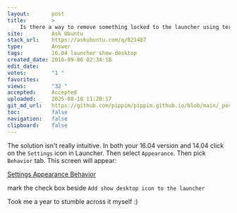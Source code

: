 ```yaml
---
layout:       post
title:        >
    Is there a way to remove something locked to the launcher using terminal?
site:         Ask Ubuntu
stack_url:    https://askubuntu.com/q/821487
type:         Answer
tags:         16.04 launcher show-desktop
created_date: 2016-09-06 02:34:18
edit_date:    
votes:        "1 "
favorites:    
views:        "32 "
accepted:     Accepted
uploaded:     2025-08-18 11:20:17
git_md_url:   https://github.com/pippim/pippim.github.io/blob/main/_posts/2016/2016-09-06-Is-there-a-way-to-remove-something-locked-to-the-launcher-using-terminal_.md
toc:          false
navigation:   false
clipboard:    false
---
```


The solution isn't really intuitive. In both your 16.04 version and 14.04 click on the `Settings` icon in Launcher. Then select `Appearance`. Then pick `Behavior` tab. This screen will appear:

[Settings Appearance Behavior][1]

mark the check box beside `Add show desktop icon to the launcher`

Took me a year to stumble across it myself :)

  [1]: https://pippim.github.io/assets/img/posts/2016/aQFlI.png

